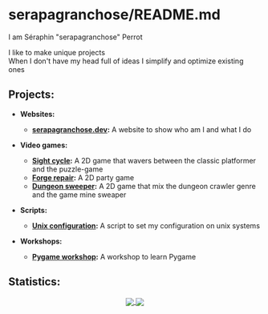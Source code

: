 # serapagranchose/README.md

I am Séraphin "serapagranchose" Perrot

I like to make unique projects  
When I don't have my head full of ideas I simplify and optimize existing ones

## Projects:

- **Websites:**
    - [**serapagranchose.dev**](https://github.com/serapagranchose/serapagranchose.dev)**:** A website to show who am I and what I do

- **Video games:**
    - [**Sight cycle**](https://github.com/serapagranchose/sight_cycle)**:** A 2D game that wavers between the classic platformer and the puzzle-game
    - [**Forge repair**](https://github.com/serapagranchose/forge_repair)**:** A 2D party game
    - [**Dungeon sweeper**](https://github.com/serapagranchose/dungeon_sweeper)**:** A 2D game that mix the dungeon crawler genre and the game mine sweaper

- **Scripts:**
    - [**Unix configuration**](https://github.com/serapagranchose/unix_configuration)**:** A script to set my configuration on unix systems

- **Workshops:**
    - [**Pygame workshop**](https://github.com/serapagranchose/pygame_workshop)**:** A workshop to learn Pygame

## Statistics:
<p align="center">
  <a href="https://rebrand.ly/r1ckr0l13r">
    <img align="center" src="https://github-readme-stats.vercel.app/api?username=serapagranchose&cache_seconds=1800&theme=outrun&title_color=8080ff&text_color=ff1aff&icon_color=8080ff&hide=prs,issues&show_icons=true&line_height=30&hide_border=true&border_radius=0"/>
  </a>
  <a href="https://rebrand.ly/r1ckr0l13r">
    <img align="center" src="https://github-readme-stats.vercel.app/api/top-langs/?username=serapagranchose&cache_seconds=1800&layout=compact&card_width=255&theme=outrun&title_color=8080ff&text_color=ff1aff&icon_color=8080ff&hide_border=true&hide=hlsl,shaderlab,objective-c%2B%2B&border_radius=0"/>
  </a>
</p>
